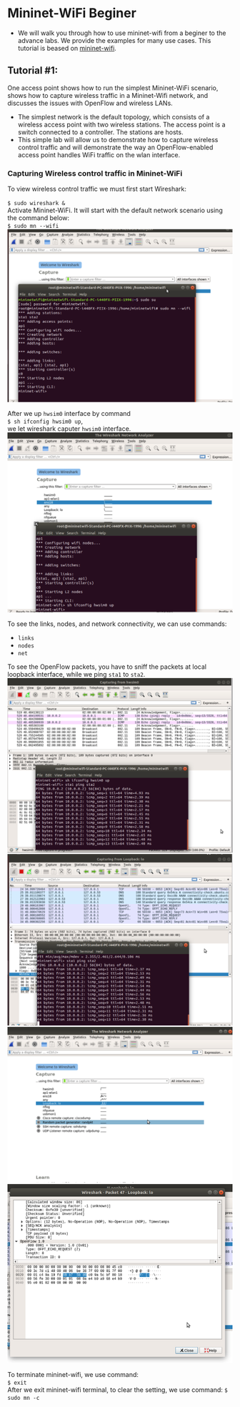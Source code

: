 # Mininet-WiFi Beginer
- We will walk you through how to use mininet-wifi from a beginer to the advance labs. We provide the examples for many use cases. This tutorial is beased on [mininet-wifi](https://www.brianlinkletter.com/2016/04/mininet-wifi-software-defined-network-emulator-supports-wifi-networks/).

## Tutorial #1: 
One access point shows how to run the simplest Mininet-WiFi scenario, shows how to capture wireless traffic in a Mininet-Wifi network, and discusses the issues with OpenFlow and wireless LANs. 
- The simplest network is the default topology, which consists of a wireless access point with two wireless stations. The access point is a switch connected to a controller. The stations are hosts.
- This simple lab will allow us to demonstrate how to capture wireless control traffic and will demonstrate the way an OpenFlow-enabled access point handles WiFi traffic on the wlan interface.

### Capturing Wireless control traffic in Mininet-WiFi
 To view wireless control traffic we must first start Wireshark:

`$ sudo wireshark &` <br/>
Activate Mininet-WiFi. It will start with the default network scenario using the command below: <br/>
`$ sudo mn --wifi` <br/>
![wireshark_activate](./Figure/Tutorial_1/Activate_mininet-wifi.png) <br/>

After we up `hwsim0` interface by command <br/>
`$ sh ifconfig hwsim0 up`, <br/>
we let wireshark caputer `hwsim0` interface. <br/>
![hwsim0](./Figure/Tutorial_1/hwsim0.png) <br/>

To see the links, nodes, and network connectivity, we can use commands: <br/>
- `links`
- `nodes`
- `net` <br/>

To see the OpenFlow packets, you have to sniff the packets at local loopback interface, while we ping `sta1` to `sta2`. <br/>
![ping_station](./Figure/Tutorial_1/ping_two_stations.png) <br/>
![ping_loopback](./Figure/Tutorial_1/ping_loopback.png) <br/>
![openflow](./Figure/Tutorial_1/wireshark_loopback.png) <br/>
![openflow_packet](./Figure/Tutorial_1/openflow_packet.png) <br/>

To terminate mininet-wifi, we use command: <br/>
`$ exit` <br/>
After we exit mininet-wifi terminal, to clear the setting, we use command: <brr/>
`$ sudo mn -c` <br/>
